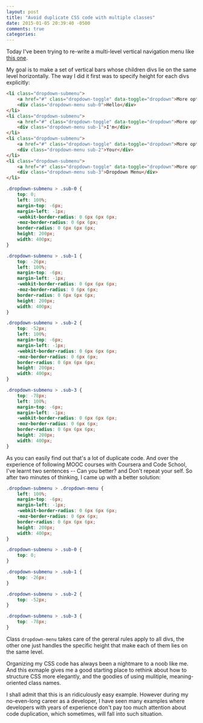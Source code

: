 ```yaml
---
layout: post
title: "Avoid duplicate CSS code with multiple classes"
date: 2015-01-05 20:39:40 -0500
comments: true
categories: 
---
```

Today I've been trying to re-write a multi-level vertical navigation menu like [this one](http://bootsnipp.com/snippets/featured/multi-level-dropdown-menu-bs3).

My goal is to make a set of vertical bars whose children divs lie on the same level horizontally. The way I did it first was to specify height for each divs explicitly:

```html
<li class="dropdown-submenu">
    <a href="#" class="dropdown-toggle" data-toggle="dropdown">More options 1</a>
    <div class="dropdown-menu sub-0">Hello</div>
</li>
<li class="dropdown-submenu">
    <a href="#" class="dropdown-toggle" data-toggle="dropdown">More options 2</a>
    <div class="dropdown-menu sub-1">I'm</div>
</li>
<li class="dropdown-submenu">
    <a href="#" class="dropdown-toggle" data-toggle="dropdown">More options 3</a>
    <div class="dropdown-menu sub-2">Your</div>
</li>
<li class="dropdown-submenu">
    <a href="#" class="dropdown-toggle" data-toggle="dropdown">More options 4</a>
    <div class="dropdown-menu sub-3">Dropdown Menu</div>
</li>
```

```css
.dropdown-submenu > .sub-0 {
    top: 0;
    left: 100%;
    margin-top: -6px;
    margin-left: -1px;
    -webkit-border-radius: 0 6px 6px 6px;
    -moz-border-radius: 0 6px 6px;
    border-radius: 0 6px 6px 6px;
    height: 200px;
    width: 400px;
}

.dropdown-submenu > .sub-1 {
    top: -26px;
    left: 100%;
    margin-top: -6px;
    margin-left: -1px;
    -webkit-border-radius: 0 6px 6px 6px;
    -moz-border-radius: 0 6px 6px;
    border-radius: 0 6px 6px 6px;
    height: 200px;
    width: 400px;
}

.dropdown-submenu > .sub-2 {
    top: -52px;
    left: 100%;
    margin-top: -6px;
    margin-left: -1px;
    -webkit-border-radius: 0 6px 6px 6px;
    -moz-border-radius: 0 6px 6px;
    border-radius: 0 6px 6px 6px;
    height: 200px;
    width: 400px;
}

.dropdown-submenu > .sub-3 {
    top: -78px;
    left: 100%;
    margin-top: -6px;
    margin-left: -1px;
    -webkit-border-radius: 0 6px 6px 6px;
    -moz-border-radius: 0 6px 6px;
    border-radius: 0 6px 6px 6px;
    height: 200px;
    width: 400px;
}
```

As you can easily find out that's a lot of duplicate code. And over the experience of following MOOC courses with Coursera and Code School, I've learnt two sentences -- Can you better? and Don't repeat your self. So after two minutes of thinking, I came up with a better solution:

```css
.dropdown-submenu > .dropdown-menu {
    left: 100%;
    margin-top: -6px;
    margin-left: -1px;
    -webkit-border-radius: 0 6px 6px 6px;
    -moz-border-radius: 0 6px 6px;
    border-radius: 0 6px 6px 6px;
    height: 200px;
    width: 400px;
}

.dropdown-submenu > .sub-0 {
    top: 0;
}

.dropdown-submenu > .sub-1 {
    top: -26px;
}

.dropdown-submenu > .sub-2 {
    top: -52px;
}

.dropdown-submenu > .sub-3 {
    top: -78px;
}
```

Class `dropdown-menu` takes care of the gereral rules apply to all divs, the other one just handles the specific height that make each of them lies on the same level.

Organizing my CSS code has always been a nightmare to a noob like me. And this exmaple gives me a good starting place to rethink  about how to structure CSS more elegantly, and the goodies of using mulitiple, meaning-oriented class names.

I shall admit that this is an ridiculously easy example. However during my no-even-long career as a developer, I have seen many examples where developers with years of experience don't pay too much attention about code duplication, which sometimes, will fall into such situation.


